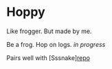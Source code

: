 # Hoppy
Like frogger. But made by me.

Be a frog. Hop on logs.
*in progress*

Pairs well with [Sssnake][repo](www.github.com/populardemand/project_game_center_browser)